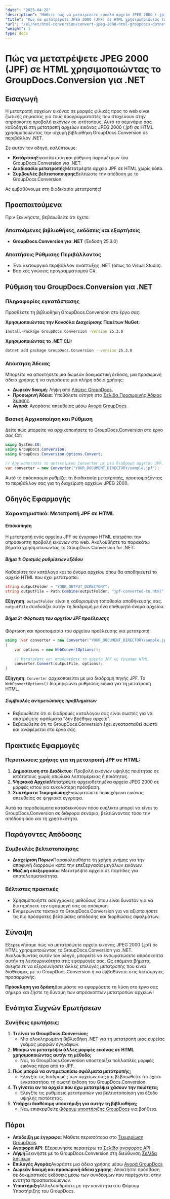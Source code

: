 ```yaml
---
"date": "2025-04-28"
"description": "Μάθετε πώς να μετατρέπετε εύκολα αρχεία JPEG 2000 (.jpf) σε HTML χρησιμοποιώντας την ισχυρή βιβλιοθήκη GroupDocs.Conversion σε περιβάλλον .NET. Λάβετε αναλυτικές οδηγίες και βελτιστοποιήστε το περιεχόμενο ιστού σας."
"title": "Πώς να μετατρέψετε JPEG 2000 (JPF) σε HTML χρησιμοποιώντας το GroupDocs.Conversion για .NET"
"url": "/el/net/html-conversion/convert-jpeg-2000-html-groupdocs-dotnet/"
"weight": 1
type: docs
---
```

# Πώς να μετατρέψετε JPEG 2000 (JPF) σε HTML χρησιμοποιώντας το GroupDocs.Conversion για .NET

## Εισαγωγή

Η μετατροπή αρχείων εικόνας σε μορφές φιλικές προς το web είναι ζωτικής σημασίας για τους προγραμματιστές που στοχεύουν στην απρόσκοπτη προβολή εικόνων σε ιστότοπους. Αυτό το σεμινάριο σας καθοδηγεί στη μετατροπή αρχείων εικόνας JPEG 2000 (.jpf) σε HTML χρησιμοποιώντας την ισχυρή βιβλιοθήκη GroupDocs.Conversion σε περιβάλλον .NET.

Σε αυτόν τον οδηγό, καλύπτουμε:
- **Κατάρτιση**Εγκατάσταση και ρύθμιση παραμέτρων του GroupDocs.Conversion για .NET.
- **Διαδικασία μετατροπής**Μετατρέψτε αρχεία JPF σε HTML χωρίς κόπο.
- **Συμβουλές βελτιστοποίησης**Βελτιώστε την απόδοση με το GroupDocs.Conversion.

Ας εμβαθύνουμε στη διαδικασία μετατροπής!

## Προαπαιτούμενα

Πριν ξεκινήσετε, βεβαιωθείτε ότι έχετε:

### Απαιτούμενες βιβλιοθήκες, εκδόσεις και εξαρτήσεις
- **GroupDocs.Conversion για .NET** (Έκδοση 25.3.0)

### Απαιτήσεις Ρύθμισης Περιβάλλοντος
- Ένα λειτουργικό περιβάλλον ανάπτυξης .NET (όπως το Visual Studio).
- Βασικές γνώσεις προγραμματισμού C#.

## Ρύθμιση του GroupDocs.Conversion για .NET

### Πληροφορίες εγκατάστασης

Προσθέστε τη βιβλιοθήκη GroupDocs.Conversion στο έργο σας:

**Χρησιμοποιώντας την Κονσόλα Διαχείρισης Πακέτων NuGet:**

```bash
Install-Package GroupDocs.Conversion -Version 25.3.0
```

**Χρησιμοποιώντας το .NET CLI:**

```bash
dotnet add package GroupDocs.Conversion --version 25.3.0
```

### Απόκτηση Άδειας

Μπορείτε να αποκτήσετε μια δωρεάν δοκιμαστική έκδοση, μια προσωρινή άδεια χρήσης ή να αγοράσετε μια πλήρη άδεια χρήσης:
- **Δωρεάν δοκιμή**: Λήψη από [Λήψεις GroupDocs](https://releases.groupdocs.com/conversion/net/).
- **Προσωρινή Άδεια**: Υποβάλετε αίτηση στο [Σελίδα Προσωρινής Άδειας Χρήσης](https://purchase.groupdocs.com/temporary-license/).
- **Αγορά**: Αγοράστε απευθείας μέσω [Αγορά GroupDocs](https://purchase.groupdocs.com/buy).

### Βασική Αρχικοποίηση και Ρύθμιση

Δείτε πώς μπορείτε να αρχικοποιήσετε το GroupDocs.Conversion στο έργο σας C#:

```csharp
using System.IO;
using GroupDocs.Conversion;
using GroupDocs.Conversion.Options.Convert;

// Αρχικοποιήστε το αντικείμενο Converter με μια διαδρομή αρχείου JPF.
var converter = new Converter("YOUR_DOCUMENT_DIRECTORY/sample.jpf");
```

Αυτό το απόσπασμα ρυθμίζει τη διαδικασία μετατροπής, προετοιμάζοντας το περιβάλλον σας για τη διαχείριση αρχείων JPEG 2000.

## Οδηγός Εφαρμογής

### Χαρακτηριστικό: Μετατροπή JPF σε HTML

#### Επισκόπηση
Η μετατροπή ενός αρχείου JPF σε έγγραφο HTML επιτρέπει την απρόσκοπτη προβολή εικόνων στο web. Ακολουθήστε τα παρακάτω βήματα χρησιμοποιώντας το GroupDocs.Conversion for .NET:

##### Βήμα 1: Ορισμός ρυθμίσεων εξόδου

Καθορίστε τον κατάλογο και το όνομα αρχείου όπου θα αποθηκευτεί το αρχείο HTML που έχει μετατραπεί:

```csharp
string outputFolder = "YOUR_OUTPUT_DIRECTORY";
string outputFile = Path.Combine(outputFolder, "jpf-converted-to.html");
```
**Εξήγηση**: `outputFolder` είναι η καθορισμένη τοποθεσία αποθήκευσής σας. `outputFile` συνδυάζει αυτήν τη διαδρομή με ένα επιθυμητό όνομα αρχείου.

##### Βήμα 2: Φόρτωση του αρχείου JPF προέλευσης

Φόρτωση και προετοιμασία του αρχείου προέλευσης για μετατροπή:

```csharp
using (var converter = new Converter("YOUR_DOCUMENT_DIRECTORY/sample.jpf"))
{
    var options = new WebConvertOptions();
    
    // Μετατρέψτε και αποθηκεύστε το αρχείο JPF ως έγγραφο HTML.
    converter.Convert(outputFile, options);
}
```
**Εξήγηση**: `Converter` αρχικοποιείται με μια διαδρομή πηγής JPF. Το `WebConvertOptions()` διαμορφώνει ρυθμίσεις ειδικά για τη μετατροπή HTML.

##### Συμβουλές αντιμετώπισης προβλημάτων
- Βεβαιωθείτε ότι οι διαδρομές καταλόγου σας είναι σωστές για να αποτρέψετε σφάλματα "δεν βρέθηκε αρχείο".
- Βεβαιωθείτε ότι το GroupDocs.Conversion έχει εγκατασταθεί σωστά και αναφέρεται στο έργο σας.

## Πρακτικές Εφαρμογές

### Περιπτώσεις χρήσης για τη μετατροπή JPF σε HTML:
1. **Δημοσίευση στο Διαδίκτυο**: Προβολή εικόνων υψηλής ποιότητας σε ιστότοπους χωρίς απώλεια λεπτομέρειας ή ποιότητας.
2. **Ψηφιακά Αρχεία**Μετατρέψτε αρχειοθετημένα αρχεία JPEG 2000 σε μορφές ιστού για ευκολότερη πρόσβαση.
3. **Συστήματα Τεκμηρίωσης**Ενσωματώστε περιεχόμενο εικόνας απευθείας σε ψηφιακά έγγραφα.

Αυτά τα παραδείγματα καταδεικνύουν πόσο ευέλικτο μπορεί να είναι το GroupDocs.Conversion σε διάφορα σενάρια, βελτιώνοντας τόσο την απόδοση όσο και τη χρηστικότητα.

## Παράγοντες Απόδοσης

### Συμβουλές βελτιστοποίησης
- **Διαχείριση Πόρων**Παρακολουθήστε τη χρήση μνήμης για την αποφυγή διαρροών κατά την επεξεργασία μεγάλων εικόνων.
- **Μαζική επεξεργασία**: Μετατρέψτε αρχεία σε παρτίδες για αποτελεσματικότητα.

### Βέλτιστες πρακτικές
- Χρησιμοποιήστε ασύγχρονες μεθόδους όπου είναι δυνατόν για να διατηρήσετε την εφαρμογή σας σε απόκριση.
- Ενημερώνετε τακτικά το GroupDocs.Conversion για να αξιοποιήσετε τις πιο πρόσφατες βελτιώσεις απόδοσης και διορθώσεις σφαλμάτων.

## Σύναψη

Εξερευνήσαμε πώς να μετατρέψετε αρχεία εικόνας JPEG 2000 (.jpf) σε HTML χρησιμοποιώντας το GroupDocs.Conversion για .NET. Ακολουθώντας αυτόν τον οδηγό, μπορείτε να ενσωματώσετε απρόσκοπτα αυτήν τη λειτουργικότητα στις εφαρμογές σας. Ως επόμενα βήματα, σκεφτείτε να εξερευνήσετε άλλες επιλογές μετατροπής που είναι διαθέσιμες με το GroupDocs.Conversion ή να εμβαθύνετε στις λειτουργίες προσαρμογής.

**Πρόσκληση για δράση**Δοκιμάστε να εφαρμόσετε τη λύση στο έργο σας σήμερα και ζήστε τη δύναμη των απρόσκοπτων μετατροπών αρχείων!

## Ενότητα Συχνών Ερωτήσεων

### Συνήθεις ερωτήσεις:
1. **Τι είναι το GroupDocs.Conversion;**
   - Μια ολοκληρωμένη βιβλιοθήκη .NET για τη μετατροπή μιας ευρείας γκάμας μορφών εγγράφων.
2. **Μπορώ να μετατρέψω άλλες μορφές εικόνας σε HTML χρησιμοποιώντας αυτήν τη μέθοδο;**
   - Ναι, το GroupDocs.Conversion υποστηρίζει πολλαπλές μορφές εικόνας πέρα από το JPF.
3. **Πώς μπορώ να αντιμετωπίσω σφάλματα μετατροπής;**
   - Ελέγξτε τις διαδρομές των αρχείων σας και βεβαιωθείτε ότι έχετε εγκαταστήσει τη σωστή έκδοση του GroupDocs.Conversion.
4. **Τι γίνεται αν τα αρχεία που έχω μετατρέψει χάσουν την ποιότητα;**
   - Ελέγξτε τις ρυθμίσεις μετατροπών για βελτιστοποίηση για έξοδο υψηλής πιστότητας.
5. **Υπάρχει διαθέσιμη υποστήριξη για αυτήν τη βιβλιοθήκη;**
   - Ναι, επισκεφθείτε [Φόρουμ υποστήριξης GroupDocs](https://forum.groupdocs.com/c/conversion/10) για βοήθεια.

## Πόροι
- **Απόδειξη με έγγραφα**: Μάθετε περισσότερα στο [Τεκμηρίωση GroupDocs](https://docs.groupdocs.com/conversion/net/)
- **Αναφορά API**: Εξερευνήστε περαιτέρω το [Σελίδα αναφοράς API](https://reference.groupdocs.com/conversion/net/)
- **Λήψη**Ξεκινήστε με το GroupDocs.Conversion στη διεύθυνση [Σελίδα λήψεων](https://releases.groupdocs.com/conversion/net/)
- **Επιλογές Αγοράς**Αγοράστε μια άδεια χρήσης μέσω [Αγορά GroupDocs](https://purchase.groupdocs.com/buy)
- **Δωρεάν δοκιμή και προσωρινή άδεια χρήσης**: Αποκτήστε πρόσβαση σε δοκιμαστικές εκδόσεις μέσω των συνδέσμων που παρέχονται στην ενότητα προαπαιτούμενων.
- **Υποστήριξη**Αλληλεπιδράστε με την κοινότητα στο Φόρουμ Υποστήριξης του GroupDocs.